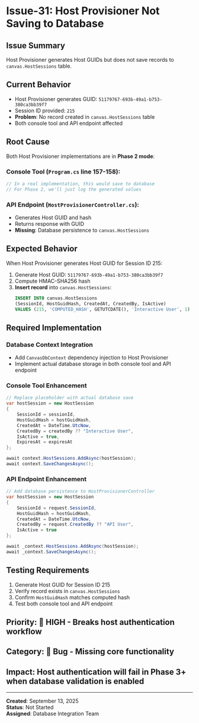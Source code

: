 # Issue-31: Host Provisioner Not Saving to Database

## **Issue Summary**
Host Provisioner generates Host GUIDs but does not save records to `canvas.HostSessions` table.

## **Current Behavior**
- Host Provisioner generates GUID: `51179767-693b-49a1-b753-380ca3bb39f7`
- Session ID provided: `215`
- **Problem**: No record created in `canvas.HostSessions` table
- Both console tool and API endpoint affected

## **Root Cause**
Both Host Provisioner implementations are in **Phase 2 mode**:

### **Console Tool** (`Program.cs` line 157-158):
```csharp
// In a real implementation, this would save to database
// For Phase 2, we'll just log the generated values
```

### **API Endpoint** (`HostProvisionerController.cs`):
- Generates Host GUID and hash
- Returns response with GUID
- **Missing**: Database persistence to `canvas.HostSessions`

## **Expected Behavior**
When Host Provisioner generates Host GUID for Session ID 215:
1. Generate Host GUID: `51179767-693b-49a1-b753-380ca3bb39f7`
2. Compute HMAC-SHA256 hash
3. **Insert record** into `canvas.HostSessions`:
   ```sql
   INSERT INTO canvas.HostSessions 
   (SessionId, HostGuidHash, CreatedAt, CreatedBy, IsActive)
   VALUES (215, 'COMPUTED_HASH', GETUTCDATE(), 'Interactive User', 1)
   ```

## **Required Implementation**

### **Database Context Integration**
- Add `CanvasDbContext` dependency injection to Host Provisioner
- Implement actual database storage in both console tool and API endpoint

### **Console Tool Enhancement**
```csharp
// Replace placeholder with actual database save
var hostSession = new HostSession
{
    SessionId = sessionId,
    HostGuidHash = hostGuidHash,
    CreatedAt = DateTime.UtcNow,
    CreatedBy = createdBy ?? "Interactive User",
    IsActive = true,
    ExpiresAt = expiresAt
};

await context.HostSessions.AddAsync(hostSession);
await context.SaveChangesAsync();
```

### **API Endpoint Enhancement**
```csharp
// Add database persistence to HostProvisionerController
var hostSession = new HostSession
{
    SessionId = request.SessionId,
    HostGuidHash = hostGuidHash,
    CreatedAt = DateTime.UtcNow,
    CreatedBy = request.CreatedBy ?? "API User",
    IsActive = true
};

await _context.HostSessions.AddAsync(hostSession);
await _context.SaveChangesAsync();
```

## **Testing Requirements**
1. Generate Host GUID for Session ID 215
2. Verify record exists in `canvas.HostSessions`
3. Confirm `HostGuidHash` matches computed hash
4. Test both console tool and API endpoint

## **Priority**: 🔴 **HIGH** - Breaks host authentication workflow

## **Category**: 🐛 **Bug** - Missing core functionality

## **Impact**: Host authentication will fail in Phase 3+ when database validation is enabled

---

**Created**: September 13, 2025  
**Status**: Not Started  
**Assigned**: Database Integration Team
